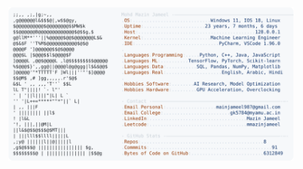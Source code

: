 <picture>
  <source srcset="https://raw.githubusercontent.com/mmazinjameel/mmazinjameel/main/dark_mode.svg?v=1749665694" media="(prefers-color-scheme: dark)">
  <img src="https://raw.githubusercontent.com/mmazinjameel/mmazinjameel/main/light_mode.svg?v=1749665694">
</picture>
